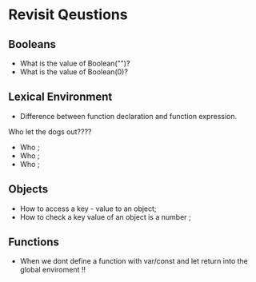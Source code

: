 # Revisit Qeustions

## Booleans

- What is the value of Boolean("")?
- What is the value of Boolean(0)?

## Lexical Environment

- Difference between function declaration and function expression.

Who let the dogs out????

- Who ;
- Who ;
- Who ;

## Objects

- How to access a key - value to an object;
- How to check a key value of an object is a number ;

## Functions

- When we dont define a function with var/const and let
  return into the global enviroment !!
